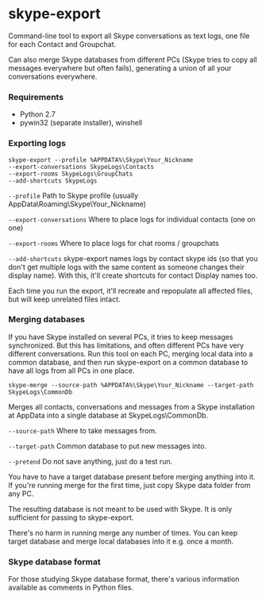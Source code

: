 # skype-export #

Command-line tool to export all Skype conversations as text logs, one file for each Contact and Groupchat. 

Can also merge Skype databases from different PCs (Skype tries to copy all messages everywhere but often fails), generating a union of all your conversations everywhere.

### Requirements ###

* Python 2.7
* pywin32 (separate installer), winshell

### Exporting logs ###

```
skype-export --profile %APPDATA%\Skype\Your_Nickname
--export-conversations SkypeLogs\Contacts
--export-rooms SkypeLogs\GroupChats
--add-shortcuts SkypeLogs
```

`--profile` Path to Skype profile (usually AppData\Roaming\Skype\Your_Nickname)

`--export-conversations` Where to place logs for individual contacts (one on one)

`--export-rooms` Where to place logs for chat rooms / groupchats

`--add-shortcuts` skype-export names logs by contact skype ids (so that you don't get multiple logs with the same content as someone changes their display name). With this, it'll create shortcuts for contact Display names too.

Each time you run the export, it'll recreate and repopulate all affected files, but will keep unrelated files intact.


### Merging databases ###

If you have Skype installed on several PCs, it tries to keep messages synchronized. But this has limitations, and often different PCs have very different conversations. Run this tool on each PC, merging local data into a common database, and then run skype-export on a common database to have all logs from all PCs in one place.

```
skype-merge --source-path %APPDATA%\Skype\Your_Nickname --target-path SkypeLogs\CommonDb
```

Merges all contacts, conversations and messages from a Skype installation at AppData into a single database at SkypeLogs\CommonDb.

`--source-path` Where to take messages from.

`--target-path` Common database to put new messages into.

`--pretend` Do not save anything, just do a test run.

You have to have a target database present before merging anything into it. If you're running merge for the first time, just copy Skype data folder from any PC.

The resulting database is not meant to be used with Skype. It is only sufficient for passing to skype-export.

There's no harm in running merge any number of times. You can keep target database and merge local databases into it e.g. once a month.


### Skype database format ###

For those studying Skype database format, there's various information available as comments in Python files.